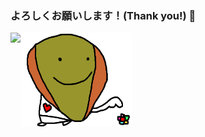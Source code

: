### よろしくお願いします！(Thank you!) 🐢

<a href="https://github.com/anuraghazra/github-readme-stats/blob/master/readme_ja.md">
  <img align="left" src="https://github-readme-stats.vercel.app/api?username=sachiko-kame&count_private=true&show_icons=true&theme=radical" />
  <img height=150 align="left" src="https://github.com/sachiko-kame/sachiko-kame/blob/master/aa.png?raw=true" />
</a>
   
